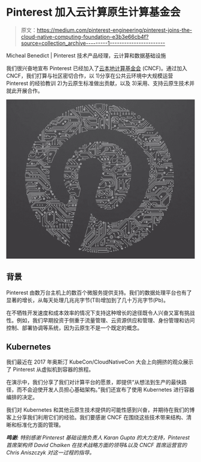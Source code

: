# Pinterest 加入云计算原生计算基金会

> 原文：<https://medium.com/pinterest-engineering/pinterest-joins-the-cloud-native-computing-foundation-e3b3e66cb4f?source=collection_archive---------1----------------------->

Micheal Benedict | Pinterest 技术产品经理，云计算和数据基础设施

我们很兴奋地宣布 Pinterest 已经加入了[云本地计算基金会](https://www.cncf.io/) (CNCF)。通过加入 CNCF，我们打算与社区密切合作，以 1)分享在公共云环境中大规模运营 Pinterest 的经验教训 2)为云原生标准做出贡献，以及 3)采用、支持云原生技术并就此开展合作。

![](img/1281f6a7dab49997f6dabbdd15d85901.png)

## **背景**

Pinterest 由数万台主机上的数百个微服务提供支持。我们的数据处理平台也有了显著的增长，从每天处理几兆兆字节(TB)增加到了几十万兆字节(Pb)。

在不牺牲开发速度和成本效率的情况下支持这种增长的途径既令人兴奋又富有挑战性。例如，我们早期投资于侧重于流量管理、云资源供应和管理、身份管理和访问控制、部署协调等系统，因为云原生不是一个既定的概念。

## **Kubernetes**

我们最近在 2017 年奥斯汀 KubeCon/CloudNativeCon 大会上向拥挤的观众展示了 Pinterest 从虚拟机到容器的旅程。

在演示中，我们分享了我们对计算平台的愿景，即提供“从想法到生产的最快路径，而不会迫使开发人员担心基础架构。”我们还宣布了使用 Kubernetes 进行容器编排的决定。

我们对 Kubernetes 和其他云原生技术提供的可能性感到兴奋，并期待在我们的博客上分享我们利用它们的经验。我们要感谢 CNCF 在围绕这些技术带来结构、清晰和标准化方面的管理。

***鸣谢:*** *特别感谢 Pinterest 基础设施负责人 Karan Gupta 的大力支持，Pinterest 首席架构师 David Chaiken 在技术战略方面的领导&以及 CNCF 首席运营官的 Chris Aniszczyk 对这一过程的指导。*